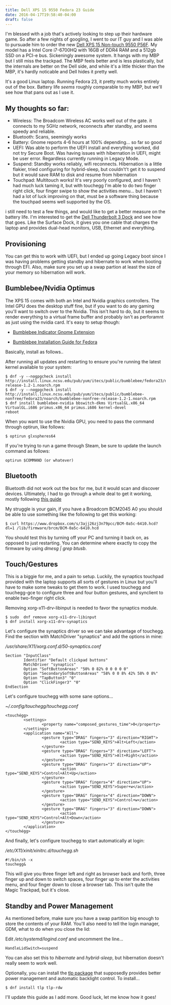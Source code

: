 ```yaml
---
title: Dell XPS 15 9550 Fedora 23 Guide
date: 2016-04-17T19:58:40-04:00
draft: false
---
```


I'm blessed with a job that's actively looking to step up their hardware game. So after a few nights of googling, I went to our IT guy and I was able to pursuade him to order the new [Dell XPS 15 Non-touch 9550 P56F](http://www.dell.com/us/business/p/xps-15-9550-laptop/pd?oc=cax15w10s1630&model_id=xps-15-9550-laptop). My model has a Intel Core i7-6700HQ with 16GB of DDR4 RAM and a 512gb SSD on a PCI-e bus. Sickeningly awesome system. It hangs with my MBP but I still miss the trackpad. The MBP feels better and is less plastically, but the internals are better on the Dell side, and while it's a little thicker than the MBP, it's hardly noticable and Dell hides it pretty well.

It's a good Linux laptop. Running Fedora 23, it pretty much works entirely out of the box. Battery life *seems* roughly comparable to my MBP, but we'll see how that pans out as I use it.

## My thoughts so far:

- Wireless: The Broadcom Wireless AC works well out of the gate. it connects to my 5GHz network, reconnects after standby, and seems speedy and reliable.
- Bluetooth: Scans, seemingly works
- Battery: Gnome reports 4-6 hours at 100% depending... so far so good
- UEFI: Was able to perform the UEFI install and everything worked, did not try Secure Boot. Was having issues with hibernation in UEFI, might be user error. Regardless currently running in Legacy Mode.
- Suspend: Standby works reliably, wifi reconnects. Hibernation is a little flakier, tried configuring for hybrid-sleep, but couldn't't get it to suspend but it would save RAM to disk and resume from hibernation
- Touchpad: Multitouch works! It's very poorly configured, and I haven't had much luck taming it, but with touchegg I'm able to do two finger right click, four finger swipe to show the activities menu... but I haven't had a lot of luck improving on that, must be a software thing because the touchpad seems well supported by the OS.

i still need to test a few things, and would like to get a better measure on the battery life. I'm interested to get the [Dell Thunderbolt 3 Dock](http://amzn.com/B01C8PHW32) and see how that goes. Like the Surface Dock, it gives you one cable that charges the laptop and provides dual-head monitors, USB, Ethernet and everything.

## Provisioning

You can get this to work with UEFI, but I ended up going Legacy boot since I was having problems getting standby and hibernate to work when booting through EFI. Also, make sure you set up a swap partion at least the size of your memory so hibernation will work. 

## Bumblebee/Nvidia Optimus

The XPS 15 comes with both an Intel and Nvidia graphics controllers. The Intel GPU does the desktop stuff fine, but if you want to do any gaming you'll want to switch over to the Nvidia. This isn't hard to do, but it seems to render everything to a virtual frame buffer and probably isn't as perforamnt as just using the nvidia card. It's easy to setup though: 

* [Bumblebee Indicator Gnome Extension](https://extensions.gnome.org/extension/843/bumblebee-indicator/)

* [Bumblebee Installation Guide for Fedora](https://fedoraproject.org/wiki/Bumblebee)

Basically, install as follows..

After running all updates and restarting to ensure you're running the latest kernel available to your system:

```
$ dnf -y --nogpgcheck install http://install.linux.ncsu.edu/pub/yum/itecs/public/bumblebee/fedora23/noarch/bumblebee-release-1.2-1.noarch.rpm
$ dnf -y --nogpgcheck install http://install.linux.ncsu.edu/pub/yum/itecs/public/bumblebee-nonfree/fedora23/noarch/bumblebee-nonfree-release-1.2-1.noarch.rpm
$ dnf install bumblebee-nvidia bbswitch-dkms VirtualGL.x86_64 VirtualGL.i686 primus.x86_64 primus.i686 kernel-devel
reboot
```

When you want to use the Nvidia GPU, you need to pass the command through optirun, like follows:

```
$ optirun glxspheres64
```

If you're trying to run a game through Steam, be sure to update the launch command as follows:

```
optirun $COMMAND (or whatever)
```

## Bluetooth

Bluetooth did not work out the box for me, but it would scan and discover devices. Ultimately, I had to go through a whole deal to get it working, mostly following [this guide](https://outhereinthefield.wordpress.com/2014/03/01/ubuntu-13-10-and-bluetooth-on-broadcom-bcm43142-wifibt-combo-adapter/)

My struggle is your gain, if you have a Broadcom BCM2045 A0 you should be able to use something like the following to get this working:

```
$ curl https://www.dropbox.com/s/3ajj26zj3n79pcc/BCM-0a5c-6410.hcd?dl=1 /lib/firmware/brcm/BCM-0a5c-6410.hcd
```

You should test this by turning off your PC and turning it back on, as opposed to just restarting. You can determine where exactly to copy the firmware by using *dmesg | grep btusb*.

## Touch/Gestures

This is a biggie for me, and a pain to setup. Luckily, the synaptics touchpad provided with the laptop supports all sorts of gestures in Linux but you'll have to make some tweaks to get them to work. I used touchegg and touchegg-gce to configure three and four button gestures, and synclient to enable two-finger right click. 

Removing xorg-x11-drv-libinput is needed to favor the synaptics module.

```
$ sudo  dnf remove xorg-x11-drv-libinput
$ dnf install xorg-x11-drv-synaptics
```

Let's configure the synaptics driver so we can take advantage of touchegg. Find the section with MatchDriver "synaptics" and add the options in mine:

*/usr/share/X11/xorg.conf.d/50-synaptics.conf*

```
Section "InputClass"
        Identifier "Default clickpad buttons"
        MatchDriver "synaptics"
        Option "SoftButtonAreas" "50% 0 82% 0 0 0 0 0"
        Option "SecondarySoftButtonAreas" "58% 0 0 8% 42% 58% 0 8%"
        Option "TapButton3" "0"
        Option "ClickFinger3" "0"
EndSection
```

Let's configure touchegg with some sane options...

*~/.config/touchegg/touchegg.conf*

```
<touchégg>
        <settings>
                <property name="composed_gestures_time">0</property>
        </settings>
        <application name="All">
                <gesture type="DRAG" fingers="3" direction="RIGHT">
                        <action type="SEND_KEYS">Alt+Left</action>
                </gesture>
                <gesture type="DRAG" fingers="3" direction="LEFT">
                        <action type="SEND_KEYS">Alt+Right</action>
                </gesture>
                <gesture type="DRAG" fingers="3" direction="UP">
                        <action type="SEND_KEYS">Control+Alt+Up</action>
                </gesture>
                <gesture type="DRAG" fingers="4" direction="UP">
                        <action type="SEND_KEYS">Super+w</action>
                </gesture>
                <gesture type="DRAG" fingers="4" direction="DOWN">
                        <action type="SEND_KEYS">Control+w</action>
                </gesture>
                <gesture type="DRAG" fingers="3" direction="DOWN">
                        <action type="SEND_KEYS">Control+Alt+Down</action>
                </gesture>
        </application>
</touchégg>
```

And finally, let's configure touchegg to start automatically at login:

*/etc/X11/xinit/xinitrc.d/touchegg.sh*

```
#!/bin/sh -x
touchegg&
```

This will give you three finger left and right as browser back and forth, three finger up and down to switch spaces, four finger up to enter the activities menu, and four finger down to close a browser tab. This isn't quite the Magic Trackpad, but it's close.

## Standby and Power Management

As mentioned before, make sure you have a swap partition big enough to store the contents of your RAM. You'll also need to tell the login manager, GDM, what to do when you close the lid:

Edit */etc/systemd/logind.conf* and uncomment the line...

```
HandleLidSwitch=suspend
```

You can also set this to *hibernate* and *hybrid-sleep*, but hibernation doesn't really seem to work well.

Optionally, you can install the [tlp package](https://wiki.archlinux.org/index.php/TLP) that supposedly provides better power management and automatic backlight control. To install...

```
$ dnf install tlp tlp-rdw
```

I'll update this guide as I add more. Good luck, let me know how it goes!
